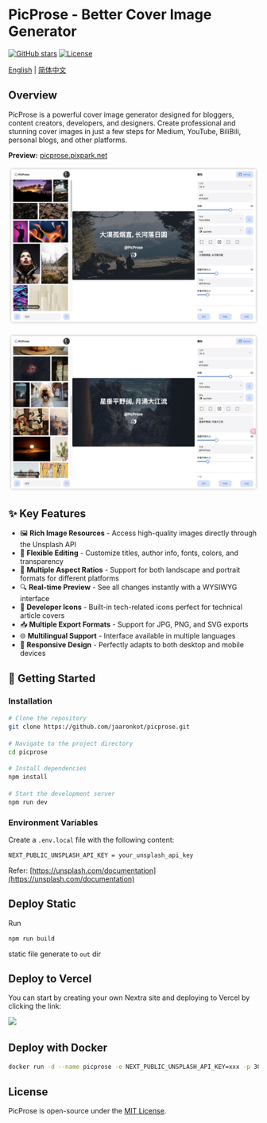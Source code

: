 # PicProse - Better Cover Image Generator

[![GitHub stars](https://img.shields.io/github/stars/jaaronkot/picprose)](https://github.com/jaaronkot/picprose/stargazers)
[![License](https://img.shields.io/github/license/jaaronkot/picprose)](https://github.com/jaaronkot/picprose/blob/main/LICENSE) 

<a href="./README.md">English</a> | <a href="./README_CN.md">简体中文</a>

## Overview

PicProse is a powerful cover image generator designed for bloggers, content creators, developers, and designers. Create professional and stunning cover images in just a few steps for Medium, YouTube, BiliBili, personal blogs, and other platforms.

**Preview:** [picprose.pixpark.net](https://picprose.pixpark.net/)



![PicProse Preview](./doc/screenshot.jpg )

![PicProse Preview](./doc/screenshot2.jpg )

## ✨ Key Features

- 🖼️ **Rich Image Resources** - Access high-quality images directly through the Unsplash API
- 🎨 **Flexible Editing** - Customize titles, author info, fonts, colors, and transparency
- 📱 **Multiple Aspect Ratios** - Support for both landscape and portrait formats for different platforms
- 🔍 **Real-time Preview** - See all changes instantly with a WYSIWYG interface
- 🌈 **Developer Icons** - Built-in tech-related icons perfect for technical article covers
- 📥 **Multiple Export Formats** - Support for JPG, PNG, and SVG exports
- 🌐 **Multilingual Support** - Interface available in multiple languages
- 🎯 **Responsive Design** - Perfectly adapts to both desktop and mobile devices

## 🚀 Getting Started

### Installation

```bash
# Clone the repository
git clone https://github.com/jaaronkot/picprose.git

# Navigate to the project directory
cd picprose

# Install dependencies
npm install

# Start the development server
npm run dev
```

### Environment Variables

Create a `.env.local` file with the following content:

```bash
NEXT_PUBLIC_UNSPLASH_API_KEY = your_unsplash_api_key
```
Refer: [https://unsplash.com/documentation](https://unsplash.com/documentation)

## Deploy Static

Run
```bash
npm run build
```
static file generate to `out` dir

## Deploy to Vercel
You can start by creating your own Nextra site and deploying to Vercel by clicking the link:

<a className="mt-3 inline-flex"
  target="_blank"
  href="https://vercel.com/new/clone?s=https://github.com/jaaronkot/picprose&showOptionalTeamCreation=false">![](https://vercel.com/button)</a>

## Deploy with Docker

```sh
docker run -d --name picprose -e NEXT_PUBLIC_UNSPLASH_API_KEY=xxx -p 3000:3000 hausen1012/picprose
```

## License
PicProse is open-source under the [MIT License](https://github.com/jaaronkot/picprose/blob/main/LICENSE).
